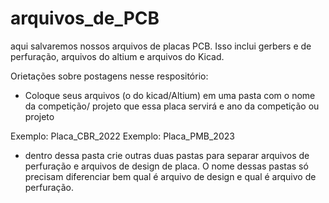 # arquivos_de_PCB
aqui salvaremos nossos arquivos de placas PCB. Isso inclui gerbers e de perfuração, arquivos do altium e arquivos do Kicad.

Orietações sobre postagens nesse respositório:

- Coloque seus arquivos (o do kicad/Altium) em uma pasta com o nome da competição/ projeto que essa placa servirá e  ano da competição ou projeto

Exemplo: Placa_CBR_2022
Exemplo: Placa_PMB_2023

- dentro dessa pasta crie outras duas pastas para separar arquivos de perfuração e arquivos de design de placa. O nome dessas pastas só precisam diferenciar bem qual é arquivo de design e qual é arquivo de perfuração. 
